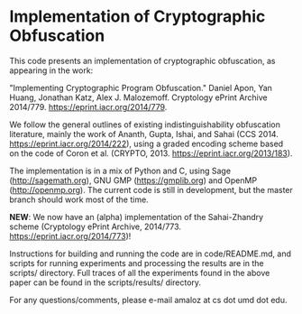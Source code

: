 Implementation of Cryptographic Obfuscation
==================================================

This code presents an implementation of cryptographic obfuscation, as appearing
in the work:

"Implementing Cryptographic Program Obfuscation." Daniel Apon, Yan Huang,
Jonathan Katz, Alex J. Malozemoff. Cryptology ePrint Archive 2014/779.
https://eprint.iacr.org/2014/779.

We follow the general outlines of existing indistinguishability obfuscation
literature, mainly the work of Ananth, Gupta, Ishai, and Sahai (CCS 2014.
https://eprint.iacr.org/2014/222), using a graded encoding scheme based on the
code of Coron et al. (CRYPTO, 2013. https://eprint.iacr.org/2013/183).

The implementation is in a mix of Python and C, using Sage
(http://sagemath.org), GNU GMP (https://gmplib.org) and OpenMP
(http://openmp.org).  The current code is still in development, but the master
branch should work most of the time.

<b>NEW</b>: We now have an (alpha) implementation of the Sahai-Zhandry scheme
(Cryptology ePrint Archive, 2014/773. https://eprint.iacr.org/2014/773)!

Instructions for building and running the code are in code/README.md, and
scripts for running experiments and processing the results are in the scripts/
directory.  Full traces of all the experiments found in the above paper can be
found in the scripts/results/ directory.

For any questions/comments, please e-mail amaloz at cs dot umd dot edu.
